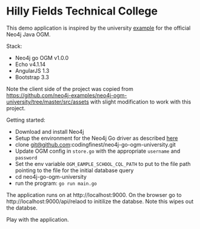 # Hilly Fields Technical College

This demo application is inspired by the university [example](https://github.com/neo4j-examples/neo4j-ogm-university) for the official Neo4j Java OGM. 

Stack:

* Neo4j go OGM v1.0.0
* Echo v4.1.14
* AngularJS 1.3
* Bootstrap 3.3

Note the client side of the project was copied from https://github.com/neo4j-examples/neo4j-ogm-university/tree/master/src/assets with slight modification to work with this project.


Getting started:

* Download and install Neo4j
* Setup the environment for the Neo4j Go driver as described [here](https://github.com/neo4j/neo4j-go-driver#requirements)
* clone git@github.com:codingfinest/neo4j-go-ogm-university.git
* Update OGM config in `store.go` with the appropriate `username` and `password`
* Set the env variable `OGM_EAMPLE_SCHOOL_CQL_PATH` to put to the file path pointing to the file for the initial database query
* cd neo4j-go-ogm-university
* run the program: `go run main.go`


The application runs on at http://localhost:9000. On the browser go to http://localhost:9000/api/relaod to initilize the databse. Note this wipes out the databse.


Play with the application.
